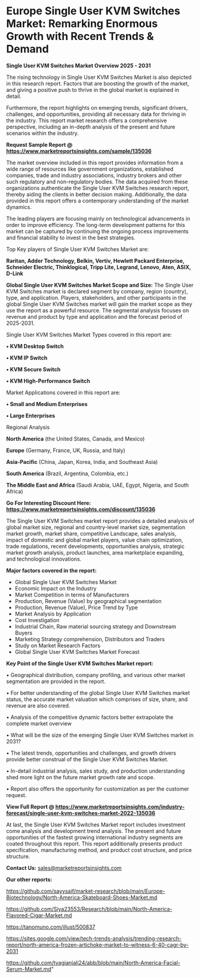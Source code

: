 # Europe Single User KVM Switches Market: Remarking Enormous Growth with Recent Trends & Demand

<Strong> Single User KVM Switches Market Overview 2025 - 2031</strong>

The rising technology in Single User KVM Switches Market is also depicted in this research report. Factors that are boosting the growth of the market, and giving a positive push to thrive in the global market is explained in detail.

Furthermore, the report highlights on emerging trends, significant drivers, challenges, and opportunities, providing all necessary data for thriving in the industry. This report market research offers a comprehensive perspective, including an in-depth analysis of the present and future scenarios within the industry.

<strong>Request Sample Report @ <a href=https://www.marketreportsinsights.com/sample/135036>https://www.marketreportsinsights.com/sample/135036</a></strong>

The market overview included in this report provides information from a wide range of resources like government organizations, established companies, trade and industry associations, industry brokers and other such regulatory and non-regulatory bodies. The data acquired from these organizations authenticate the Single User KVM Switches research report, thereby aiding the clients in better decision making. Additionally, the data provided in this report offers a contemporary understanding of the market dynamics.

The leading players are focusing mainly on technological advancements in order to improve efficiency. The long-term development patterns for this market can be captured by continuing the ongoing process improvements and financial stability to invest in the best strategies.

Top Key players of Single User KVM Switches Market are:

<strong>Raritan, Adder Technology, Belkin, Vertiv, Hewlett Packard Enterprise, Schneider Electric, Thinklogical, Tripp Lite, Legrand, Lenovo, Aten, ASIX, D-Link</strong>

<strong><b>Global Single User KVM Switches Market Scope and Size:</b></strong>
The Single User KVM Switches market is declared segment by company, region (country), type, and application. Players, stakeholders, and other participants in the global Single User KVM Switches market will gain the market scope as they use the report as a powerful resource. The segmental analysis focuses on revenue and product by type and application and the forecast period of 2025-2031.

Single User KVM Switches Market Types covered in this report are:

<strong>• KVM Desktop Switch

• KVM IP Switch

• KVM Secure Switch

• KVM High-Performance Switch</strong>

Market Applications covered in this report are:

<strong>• Small and Medium Enterprises

• Large Enterprises</strong> 

Regional Analysis

<strong>North America</strong> (the United States, Canada, and Mexico)

<strong>Europe</strong> (Germany, France, UK, Russia, and Italy)

<strong>Asia-Pacific</strong> (China, Japan, Korea, India, and Southeast Asia)

<strong>South America</strong> (Brazil, Argentina, Colombia, etc.)

<strong>The Middle East and Africa</strong> (Saudi Arabia, UAE, Egypt, Nigeria, and South Africa)

<strong>Go For Interesting Discount Here: <a href=https://www.marketreportsinsights.com/discount/135036>https://www.marketreportsinsights.com/discount/135036</a></strong>

The Single User KVM Switches market report provides a detailed analysis of global market size, regional and country-level market size, segmentation market growth, market share, competitive Landscape, sales analysis, impact of domestic and global market players, value chain optimization, trade regulations, recent developments, opportunities analysis, strategic market growth analysis, product launches, area marketplace expanding, and technological innovations.

<strong><b>Major factors covered in the report:</b></strong>
<ul>
  <li>Global Single User KVM Switches Market </li>
  <li>Economic Impact on the Industry</li>
  <li>Market Competition in terms of Manufacturers</li>
  <li>Production, Revenue (Value) by geographical segmentation</li>
  <li>Production, Revenue (Value), Price Trend by Type</li>
  <li>Market Analysis by Application</li>
  <li>Cost Investigation</li>
  <li>Industrial Chain, Raw material sourcing strategy and Downstream Buyers</li>
  <li>Marketing Strategy comprehension, Distributors and Traders</li>
  <li>Study on Market Research Factors</li>
  <li>Global Single User KVM Switches Market Forecast</li>
</ul>

<strong><b>Key Point of the Single User KVM Switches Market report:</b></strong>

• Geographical distribution, company profiling, and various other market segmentation are provided in the report.

• For better understanding of the global Single User KVM Switches market status, the accurate market valuation which comprises of size, share, and revenue are also covered.

• Analysis of the competitive dynamic factors better extrapolate the complete market overview

• What will be the size of the emerging Single User KVM Switches market in 2031?

• The latest trends, opportunities and challenges, and growth drivers provide better construal of the Single User KVM Switches Market.

• In-detail industrial analysis, sales study, and production understanding shed more light on the future market growth rate and scope.

• Report also offers the opportunity for customization as per the customer request.

<strong><b>View Full Report @ <a href=https://www.marketreportsinsights.com/industry-forecast/single-user-kvm-switches-market-2022-135036>https://www.marketreportsinsights.com/industry-forecast/single-user-kvm-switches-market-2022-135036</a></b></strong>


At last, the Single User KVM Switches Market report includes investment come analysis and development trend analysis. The present and future opportunities of the fastest growing international industry segments are coated throughout this report. This report additionally presents product specification, manufacturing method, and product cost structure, and price structure.

<strong>Contact Us:</strong>
sales@marketreportsinsights.com

<strong>Our other reports:</strong>

<a href=https://github.com/sayysaif/market-research/blob/main/Europe-Biotechnology/North-America-Skateboard-Shoes-Market.md>https://github.com/sayysaif/market-research/blob/main/Europe-Biotechnology/North-America-Skateboard-Shoes-Market.md</a>

<a href=https://github.com/Siya23553/Research/blob/main/North-America-Flavored-Cigar-Market.md>https://github.com/Siya23553/Research/blob/main/North-America-Flavored-Cigar-Market.md</a>

<a href=https://tanomuno.com/illust/500837>https://tanomuno.com/illust/500837</a>

<a href=https://sites.google.com/view/tech-trends-analysis/trending-research-report/north-america-frozen-artichoke-market-to-witness-6-40-cagr-by-2031>https://sites.google.com/view/tech-trends-analysis/trending-research-report/north-america-frozen-artichoke-market-to-witness-6-40-cagr-by-2031</a>

<a href=https://github.com/tyagianjali24/abb/blob/main/North-America-Facial-Serum-Market.md>https://github.com/tyagianjali24/abb/blob/main/North-America-Facial-Serum-Market.md</a>"
